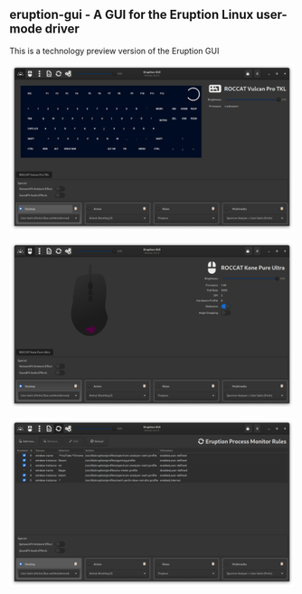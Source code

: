 ## eruption-gui - A GUI for the Eruption Linux user-mode driver

This is a technology preview version of the Eruption GUI

![screenshot](docs/assets/screenshot-01.png)

![screenshot](docs/assets/screenshot-02.png)

![screenshot](docs/assets/screenshot-03.png)
